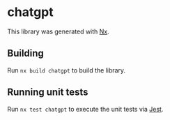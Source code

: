 # chatgpt

This library was generated with [Nx](https://nx.dev).

## Building

Run `nx build chatgpt` to build the library.

## Running unit tests

Run `nx test chatgpt` to execute the unit tests via [Jest](https://jestjs.io).
